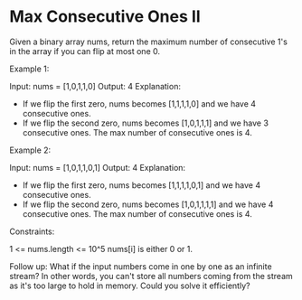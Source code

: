 # Max Consecutive Ones II

Given a binary array nums, return the maximum number of consecutive 1's in the array if you can flip at most one 0.

Example 1:

Input: nums = [1,0,1,1,0]
Output: 4
Explanation:

- If we flip the first zero, nums becomes [1,1,1,1,0] and we have 4 consecutive ones.
- If we flip the second zero, nums becomes [1,0,1,1,1] and we have 3 consecutive ones.
The max number of consecutive ones is 4.

Example 2:

Input: nums = [1,0,1,1,0,1]
Output: 4
Explanation:

- If we flip the first zero, nums becomes [1,1,1,1,0,1] and we have 4 consecutive ones.
- If we flip the second zero, nums becomes [1,0,1,1,1,1] and we have 4 consecutive ones.
The max number of consecutive ones is 4.

Constraints:

1 <= nums.length <= 10^5
nums[i] is either 0 or 1.

Follow up: What if the input numbers come in one by one as an infinite stream? In other words, you can't store all numbers coming from the stream as it's too large to hold in memory. Could you solve it efficiently?
